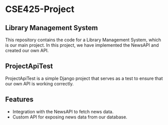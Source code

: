 # CSE425-Project
## Library Management System

This repository contains the code for a Library Management System, which is our main project. In this project, we have implemented the NewsAPI and created our own API.

## ProjectApiTest

ProjectApiTest is a simple Django project that serves as a test to ensure that our own API is working correctly.

## Features

- Integration with the NewsAPI to fetch news data.
- Custom API for exposing news data from our database.

